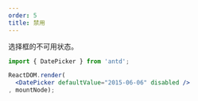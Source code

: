 ```yaml
---
order: 5
title: 禁用
---
```


选择框的不可用状态。



````jsx
import { DatePicker } from 'antd';

ReactDOM.render(
  <DatePicker defaultValue="2015-06-06" disabled />
, mountNode);
````
